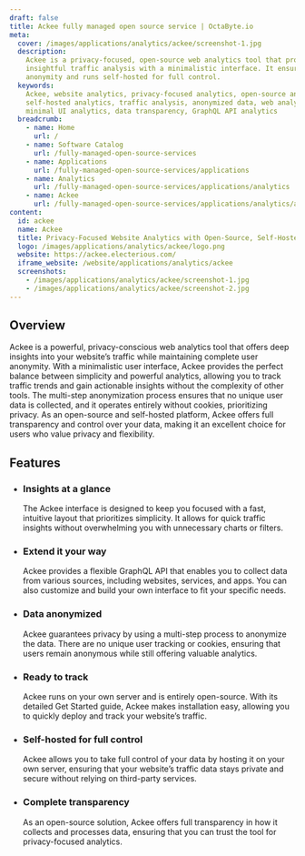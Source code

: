 ```yaml
---
draft: false
title: Ackee fully managed open source service | OctaByte.io
meta:
  cover: /images/applications/analytics/ackee/screenshot-1.jpg
  description:
    Ackee is a privacy-focused, open-source web analytics tool that provides
    insightful traffic analysis with a minimalistic interface. It ensures complete
    anonymity and runs self-hosted for full control.
  keywords:
    Ackee, website analytics, privacy-focused analytics, open-source analytics,
    self-hosted analytics, traffic analysis, anonymized data, web analytics tool,
    minimal UI analytics, data transparency, GraphQL API analytics
  breadcrumb:
    - name: Home
      url: /
    - name: Software Catalog
      url: /fully-managed-open-source-services
    - name: Applications
      url: /fully-managed-open-source-services/applications
    - name: Analytics
      url: /fully-managed-open-source-services/applications/analytics
    - name: Ackee
      url: /fully-managed-open-source-services/applications/analytics/ackee
content:
  id: ackee
  name: Ackee
  title: Privacy-Focused Website Analytics with Open-Source, Self-Hosted Solution
  logo: /images/applications/analytics/ackee/logo.png
  website: https://ackee.electerious.com/
  iframe_website: /website/applications/analytics/ackee
  screenshots:
    - /images/applications/analytics/ackee/screenshot-1.jpg
    - /images/applications/analytics/ackee/screenshot-2.jpg
---
```


## Overview

Ackee is a powerful, privacy-conscious web analytics tool that offers deep insights into your website’s traffic while maintaining complete user anonymity. With a minimalistic user interface, Ackee provides the perfect balance between simplicity and powerful analytics, allowing you to track traffic trends and gain actionable insights without the complexity of other tools. The multi-step anonymization process ensures that no unique user data is collected, and it operates entirely without cookies, prioritizing privacy. As an open-source and self-hosted platform, Ackee offers full transparency and control over your data, making it an excellent choice for users who value privacy and flexibility.

## Features

- ### Insights at a glance

  The Ackee interface is designed to keep you focused with a fast, intuitive layout that prioritizes simplicity. It allows for quick traffic insights without overwhelming you with unnecessary charts or filters.

- ### Extend it your way

  Ackee provides a flexible GraphQL API that enables you to collect data from various sources, including websites, services, and apps. You can also customize and build your own interface to fit your specific needs.

- ### Data anonymized

  Ackee guarantees privacy by using a multi-step process to anonymize the data. There are no unique user tracking or cookies, ensuring that users remain anonymous while still offering valuable analytics.

- ### Ready to track

  Ackee runs on your own server and is entirely open-source. With its detailed Get Started guide, Ackee makes installation easy, allowing you to quickly deploy and track your website’s traffic.

- ### Self-hosted for full control

  Ackee allows you to take full control of your data by hosting it on your own server, ensuring that your website’s traffic data stays private and secure without relying on third-party services.

- ### Complete transparency

  As an open-source solution, Ackee offers full transparency in how it collects and processes data, ensuring that you can trust the tool for privacy-focused analytics.
